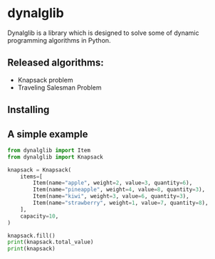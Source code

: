 # dynalglib
Dynalglib is a library which is designed to solve some of dynamic programming algorithms in Python.

## Released algorithms:
- Knapsack problem
- Traveling Salesman Problem


## Installing

## A simple example
``` python
from dynalglib import Item
from dynalglib import Knapsack

knapsack = Knapsack(
    items=[
        Item(name="apple", weight=2, value=3, quantity=6),
        Item(name="pineapple", weight=4, value=8, quantity=3),
        Item(name="kiwi", weight=3, value=6, quantity=3),
        Item(name="strawberry", weight=1, value=7, quantity=8),
    ],
    capacity=10,
)

knapsack.fill() 
print(knapsack.total_value)
print(knapsack)
```
